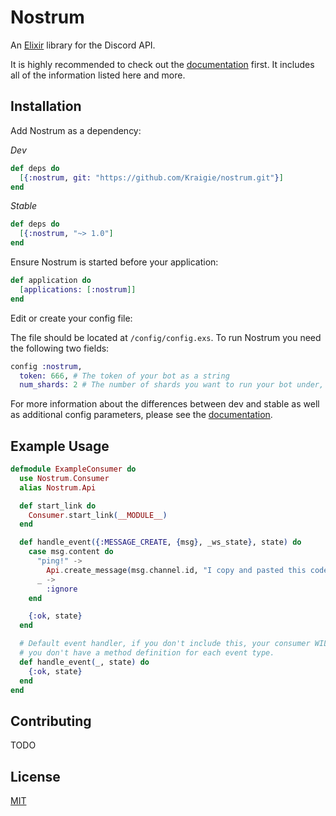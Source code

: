 # Nostrum

An [Elixir](http://elixir-lang.org/) library for the Discord API.

It is highly recommended to check out the
[documentation](https://kraigie.github.io/nostrum/) first. It includes all of the
information listed here and more.

## Installation
Add Nostrum as a dependency:

 *Dev*
```Elixir
def deps do
  [{:nostrum, git: "https://github.com/Kraigie/nostrum.git"}]
end
```

 *Stable*
```elixir
def deps do
  [{:nostrum, "~> 1.0"]
end
```

Ensure Nostrum is started before your application:
```elixir
def application do
  [applications: [:nostrum]]
end
```

Edit or create your config file:

The file should be located at `/config/config.exs`. To run Nostrum you need the
following two fields:
```Elixir
config :nostrum,
  token: 666, # The token of your bot as a string
  num_shards: 2 # The number of shards you want to run your bot under, or :auto.
```

For more information about the differences between dev and stable as well as
additional config parameters, please see the
[documentation](https://kraigie.github.io/nostrum/).

## Example Usage
```Elixir
defmodule ExampleConsumer do
  use Nostrum.Consumer
  alias Nostrum.Api

  def start_link do
    Consumer.start_link(__MODULE__)
  end

  def handle_event({:MESSAGE_CREATE, {msg}, _ws_state}, state) do
    case msg.content do
      "ping!" ->
        Api.create_message(msg.channel.id, "I copy and pasted this code")
      _ ->
        :ignore
    end

    {:ok, state}
  end

  # Default event handler, if you don't include this, your consumer WILL crash if
  # you don't have a method definition for each event type.
  def handle_event(_, state) do
    {:ok, state}
  end
end
```

## Contributing
TODO

## License
[MIT](https://opensource.org/licenses/MIT)
